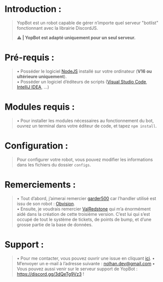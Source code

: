# Introduction :
> YopBot est un robot capable de gérer n’importe quel serveur "botlist" fonctionnant avec la librairie DiscordJS.
>
> **⚠️ | YopBot est adapté uniquement pour __un seul serveur__.**
# Pré-requis :
> • Posséder le logiciel [NodeJS](https://nodejs.org) installé sur votre ordinateur (**V16 ou ultérieure uniquement**).  
> • Posséder un logiciel d’éditeurs de scripts ([Visual Studio Code](https://code.visualstudio.com/), [IntelliJ IDEA](https://www.jetbrains.com/idea), ...)
# Modules requis :
> • Pour installer les modules nécessaires  au fonctionnement du bot, ouvrez un terminal dans votre éditeur de code, et tapez `npm install`. 
# Configuration :
> Pour configurer votre robot, vous pouvez modifier les informations dans les fichiers du dossier `configs`.
# Remerciements :
> • Tout d’abord, j’aimerai remercier [garder500](https://github.com/garder500) car l’handler utilisé est issu de son robot : [Obvision](https://github.com/garder500/obvision).  
> • Ensuite, je voudrais remercier [ValRedstone](https://github.com/ValRedstone) qui m’a énormément aidé dans la création de cette troisième version. C’est lui qui s’est occupé de tout le système de tickets, de points de bump, et d’une grosse partie de la base de données.
# Support :
> • Pour me contacter, vous pouvez ouvrir une issue en cliquant [ici](https://github.com/Nonolanlan1007/Yop-Bot/issues/new).
> • M’envoyer un e-mail à l’adresse suivante : nolhan.dev@gmail.com
> • Vous pouvez aussi venir sur le serveur support de YopBot : https://discord.gg/3dQeTg9Vz3 !
